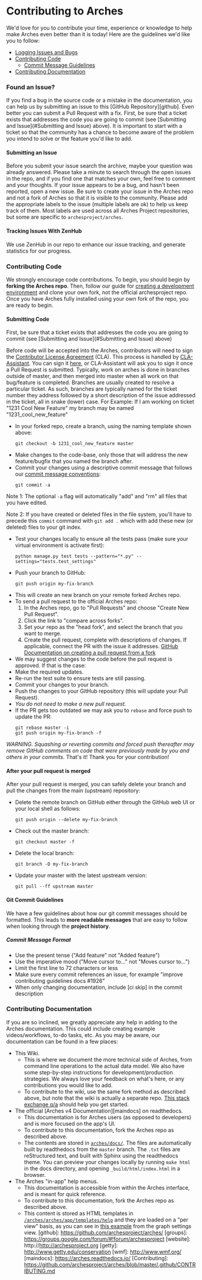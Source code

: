 # Contributing to Arches

We'd love for you to contribute your time, experience or knowledge to help make Arches even better than it is
today! Here are the guidelines we'd like you to follow:
- [Logging Issues and Bugs](#issue)
- [Contributing Code](#contribute-code)
    - [Commit Message Guidelines](#commit)
- [Contributing Documentation](#documentation)
### <a name="issue"></a> Found an Issue?
If you find a bug in the source code or a mistake in the documentation, you can help us by
submitting an issue to this [GitHub Repository][github]. Even better you can submit a Pull Request
with a fix.
First, be sure that a ticket exists that addresses the code you are going to commit (see [Submitting and Issue](#Submitting and Issue) above). It is important to start with a ticket so that the community has a chance to become aware of the problem you intend to solve or the feature you'd like to add.

#### Submitting an Issue
Before you submit your issue search the archive, maybe your question was already answered. Please take a minute to search through the open issues in the repo, and if you find one that matches your own, feel free to comment and your thoughts.
If your issue appears to be a bug, and hasn't been reported, open a new issue. Be sure to create your issue in the Arches repo and not a fork of Arches so that it is visible to the community. Please add the appropriate labels to the issue (multiple labels are ok) to help us keep track of them.  Most labels are used across all Arches Project repositories, but some are specific to `archesproject/arches`.
#### Tracking Issues With ZenHub
We use ZenHub in our repo to enhance our issue tracking, and generate statistics for our progress.
### <a name="contribute-code"></a> Contributing Code
We strongly encourage code contributions. To begin, you should begin by **forking the Arches repo**. Then, follow our guide for [creating a development environment](https://arches.readthedocs.io/en/latest/creating-a-development-environment/) and clone your own fork, not the official archesproject repo. Once you have Arches fully installed using your own fork of the repo, you are ready to begin.
#### Submitting Code

First, be sure that a ticket exists that addresses the code you are going to commit (see [Submitting and Issue](#Submitting and Issue) above)

Before code will be accepted into the Arches, contributors will need to sign the [Contributor License Agreement](https://gist.github.com/archesprojectbot/a3fac614c9fcb9129cd0b5339d9981a4) (CLA). This process is handled by [CLA-Assistant](https://cla-assistant.io). You can sign it [here](https://cla-assistant.io/archesproject/arches), or CLA-Assistant will ask you to sign it once a Pull Request is submitted.
Typically, work on arches is done in branches outside of master, and then merged into master when all work on that bug/feature is completed. Branches are usually created to resolve a particular ticket. As such, branches are typically named for the ticket number they address followed by a short description of the issue addressed in the ticket, all in snake (lower) case.
For Example:
If I am working on ticket "1231 Cool New Feature" my branch may be named "1231_cool_new_feature"
* In your forked repo, create a branch, using the naming template shown above:
     ```shell
    git checkout -b 1231_cool_new_feature master
    ```
* Make changes to the code-base, only those that will address the new feature/bugfix that you named the branch after.
* Commit your changes using a descriptive commit message that follows our
 [commit message conventions](#commit-message-format):
     ```shell
    git commit -a
    ```
 Note 1: The optional `-a` flag will automatically "add" and "rm" all files that you have edited.

 Note 2: If you have created or deleted files in the file system, you'll have to precede this `commit` command with `git add .` which with add these new (or deleted) files to your git index.
* Test your changes locally to ensure all the tests pass (make sure your virtual environment is activate first):
    ```shell
   python manage.py test tests --pattern="*.py" --settings="tests.test_settings"
   ```
* Push your branch to GitHub:
    ```shell
   git push origin my-fix-branch
   ```
* This will create an new branch on your remote forked Arches repo.
* To send a pull request to the official Arches repo:
    1. In the Arches repo, go to "Pull Requests" and choose "Create New Pull Request".
   1. Click the link to "compare across forks".
   1. Set your repo as the "head fork", and select the branch that you want to merge.
   1. Create the pull request, complete with descriptions of changes. If applicable, connect the PR with the issue it addresses.
   [GitHub Documentation on creating a pull request from a fork](https://help.github.com/articles/creating-a-pull-request-from-a-fork/)  
* We may suggest changes to the code before the pull request is approved. If that is the case:
 * Make the required updates.
 * Re-run the test suite to ensure tests are still passing.
 * Commit your changes to your branch.
 * Push the changes to your GitHub repository (this will update your Pull Request).
 * _You do not need to make a new pull request._
* If the PR gets too outdated we may ask you to `rebase` and force push to update the PR:
    ```shell
   git rebase master -i
   git push origin my-fix-branch -f
   ```
*WARNING. Squashing or reverting commits and forced push thereafter may remove GitHub comments
on code that were previously made by you and others in your commits.*
That's it! Thank you for your contribution!
#### After your pull request is merged
After your pull request is merged, you can safely delete your branch and pull the changes
from the main (upstream) repository:
* Delete the remote branch on GitHub either through the GitHub web UI or your local shell as follows:
    ```shell
   git push origin --delete my-fix-branch
   ```
* Check out the master branch:
    ```shell
   git checkout master -f
   ```
* Delete the local branch:
    ```shell
   git branch -D my-fix-branch
   ```
* Update your master with the latest upstream version:
    ```shell
   git pull --ff upstream master
   ```
#### <a name="commit"></a> Git Commit Guidelines
We have a few guidelines about how our git commit messages should be formatted.  This leads to **more
readable messages** that are easy to follow when looking through the **project history**.
##### Commit Message Format
* Use the present tense ("Add feature" not "Added feature")
* Use the imperative mood ("Move cursor to..." not "Moves cursor to...")
* Limit the first line to 72 characters or less
* Make sure every commit references an issue, for example "improve contributing guidelines docs #1926"
* When only changing documentation, include [ci skip] in the commit description
### <a name="documentation"></a> Contributing Documentation
If you are so inclined, we greatly appreciate any help in adding to the Arches documentation. This could include creating example videos/workflows, to-do tasks, etc. As you may be aware, our documentation can be found in a few places:
- This Wiki.
   - This is where we document the more technical side of Arches, from command line operations to the actual data model. We also have some step-by-step instructions for development/production strategies. We always love your feedback on what's here, or any contributions you would like to add.
   - To contribute to the wiki, use the same fork method as described above, but note that the wiki is actually a separate repo. [This stack exchange q/a](https://stackoverflow.com/questions/40159478/fork-clone-and-push-a-wiki-in-github) should help you get started.
- The official [Arches v4 Documentation][maindocs] on readthedocs.
   - This documentation is for Arches users (as opposed to developers) and is more focused on the app's UI.
   - To contribute to this documentation, fork the Arches repo as described above.
   - The contents are stored in [`arches/docs/`](https://github.com/archesproject/arches/tree/master/docs). The files are automatically built by readthedocs from the `master` branch. The `.txt` files are reStructured text, and built with Sphinx using the readthedocs theme. You can preview your changes locally by running `make html` in the docs directory, and opening `_build/html/index.html` in a browser.
- The Arches "in-app" help menus.
   - This documentation is accessible from within the Arches interface, and is meant for quick reference.
   - To contribute to this documentation, fork the Arches repo as described above.
   - This content is stored as HTML templates in [`/arches/arches/app/templates/help`](https://github.com/archesproject/arches/tree/master/arches/app/templates/help) and they are loaded on a "per view" basis, as you can see in [this example](https://github.com/archesproject/arches/blob/master/arches/app/views/graph.py#L96) from the graph settings view.
[github]: https://github.com/archesproject/arches/
[groups]: https://groups.google.com/forum/#!forum/archesproject
[website]: http://http://archesproject.org
[getty]: http://www.getty.edu/conservation
[wmf]: http://www.wmf.org/
[maindocs]: https://arches.readthedocs.io/
[Contributing]: https://github.com/archesproject/arches/blob/master/.github/CONTRIBUTING.md
